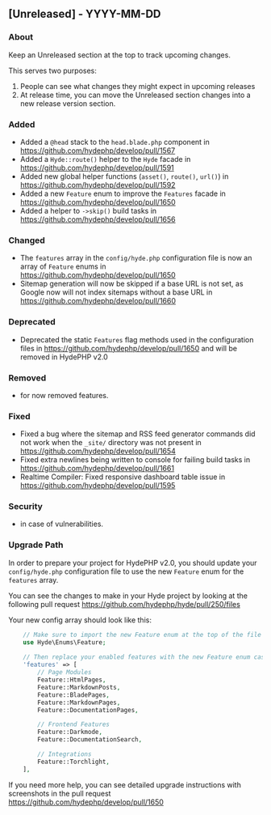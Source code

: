 ## [Unreleased] - YYYY-MM-DD

### About

Keep an Unreleased section at the top to track upcoming changes.

This serves two purposes:

1. People can see what changes they might expect in upcoming releases
2. At release time, you can move the Unreleased section changes into a new release version section.

### Added
- Added a `@head` stack to the `head.blade.php` component in https://github.com/hydephp/develop/pull/1567
- Added a `Hyde::route()` helper to the `Hyde` facade in https://github.com/hydephp/develop/pull/1591
- Added new global helper functions (`asset()`, `route()`, `url()`) in https://github.com/hydephp/develop/pull/1592
- Added a new `Feature` enum to improve the `Features` facade in https://github.com/hydephp/develop/pull/1650
- Added a helper to `->skip()` build tasks in https://github.com/hydephp/develop/pull/1656

### Changed
- The `features` array in the `config/hyde.php` configuration file is now an array of `Feature` enums in https://github.com/hydephp/develop/pull/1650
- Sitemap generation will now be skipped if a base URL is not set, as Google now will not index sitemaps without a base URL in https://github.com/hydephp/develop/pull/1660

### Deprecated
- Deprecated the static `Features` flag methods used in the configuration files in https://github.com/hydephp/develop/pull/1650 and will be removed in HydePHP v2.0

### Removed
- for now removed features.

### Fixed
- Fixed a bug where the sitemap and RSS feed generator commands did not work when the `_site/` directory was not present in https://github.com/hydephp/develop/pull/1654
- Fixed extra newlines being written to console for failing build tasks in https://github.com/hydephp/develop/pull/1661
- Realtime Compiler: Fixed responsive dashboard table issue in https://github.com/hydephp/develop/pull/1595

### Security
- in case of vulnerabilities.

### Upgrade Path

In order to prepare your project for HydePHP v2.0, you should update your `config/hyde.php` configuration file to use the new `Feature` enum for the `features` array.

You can see the changes to make in your Hyde project by looking at the following pull request https://github.com/hydephp/hyde/pull/250/files

Your new config array should look like this:

```php
    // Make sure to import the new Feature enum at the top of the file 
    use Hyde\Enums\Feature;
    
    // Then replace your enabled features with the new Feature enum cases
    'features' => [
        // Page Modules
        Feature::HtmlPages,
        Feature::MarkdownPosts,
        Feature::BladePages,
        Feature::MarkdownPages,
        Feature::DocumentationPages,

        // Frontend Features
        Feature::Darkmode,
        Feature::DocumentationSearch,

        // Integrations
        Feature::Torchlight,
    ],
```

If you need more help, you can see detailed upgrade instructions with screenshots in the pull request https://github.com/hydephp/develop/pull/1650
